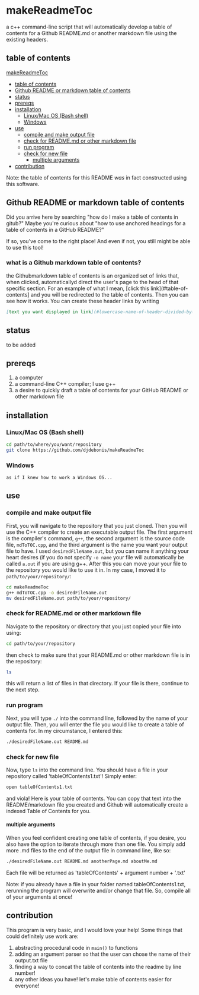 # makeReadmeToc
a c++ command-line script that will automatically develop a table of contents for a Github README.md or another markdown file using the existing headers.

## table of contents

[makeReadmeToc](#makereadmetoc)
- [table of contents](#table-of-contents)
- [Github README or markdown table of contents](#github-readme-or-markdown-table-of-contents)
- [status](#status)
- [prereqs](#prereqs)
- [installation](#installation)
	* [Linux/Mac OS (Bash shell)](#linux/mac-os-(bash-shell))
	* [Windows](#windows)
- [use](#use)
	* [compile and make output file](#compile-and-make-output-file)
	* [check for README.md or other markdown file](#check-for-readme.md-or-other-markdown-file)
	* [run program](#run-program)
	* [check for new file](#check-for-new-file)
		* [multiple arguments](#multiple-arguments)
- [contribution](#contribution)

Note: the table of contents for this README *was* in fact constructed using this software.

## Github README or markdown table of contents

Did you arrive here by searching "how do I make a table of contents in gitub?" Maybe you're curious about "how to use anchored 
headings for a table of contents in a GitHub README?"

If so, you've come to the right place! And even if not, you still might be able to use this tool!

### what is a Github markdown table of contents?

the Githubmarkdown table of  contents is an organized set of links that,  when clicked, automaticallyd direct the user's page to the head of that specific section. For an example of what I mean, [click this link](#table-of-contents] and you will be redirected to the table of contents. Then you can see how it works. You can create these header links by writing 
```md
[text you want displayed in link](#lowercase-name-of-header-divided-by-dashes)
```

## status

to be added

## prereqs

1. a computer 
2. a command-line C++ compiler; I use g++
3. a desire to quickly draft a table of contents for your GitHub README or other markdown file

## installation

### Linux/Mac OS (Bash shell)

```bash
cd path/to/where/you/want/repository
git clone https://github.com/djdebonis/makeReadmeToc
```

### Windows

```
as if I knew how to work a Windows OS...
```

## use

### compile and make output file

First, you will navigate to the repository that you just cloned. Then you will use the C++ compiler to create an executable output file. The first argument is the compiler's command, `g++`, the second argument is the source code file, `mdToTOC.cpp`, and the third argument is the name you want your output file to have. I used `desiredFileName.out`, but you can name it anything your heart desires (if you do not specify `-o name` your file will automatically be called `a.out` if you are using g++. After this you can move your your file to the repository you would like to use it in. In my case, I moved it to  `path/to/your/repository/`:

```bash
cd makeReadmeToc
g++ mdToTOC.cpp -o desiredFileName.out
mv desiredFileName.out path/to/your/repository/
```

### check for README.md or other markdown file

Navigate to the repository or directory that you just copied your file into using:

```bash
cd path/to/your/repository
```

then check to make sure that your README.md or other markdown file is in the repository:

```bash
ls
```
this will return a list of files in that directory. If your file is there, continue to the next step.

### run program

Next, you will type `./` into the command line, followed by the name of your output file. Then, you will enter the file you would like to create a table of contents for. In my circumstance, I entered this:

```bash
./desiredFileName.out README.md
```

### check for new file

Now, type `ls` into the command line. You should have a file in your repository called 'tableOfContents1.txt'! Simply enter:

```bash
open tableOfContents1.txt
```

and viola! Here is your table of contents. You can copy that text into the README/markdown file you created and Github will automatically create a indexed Table of Contents for you.

#### multiple arguments

When you feel confident creating one table of contents, if you desire, you also have the option to iterate through more than one file. You simply add more .md files to the end of the output file in command line, like so:

```bash
./desiredFileName.out README.md anotherPage.md aboutMe.md 
```
Each file will be returned as 'tableOfContents' + argument number + '.txt'

Note: if you already have a file in your folder named tableOfContents1.txt, rerunning the program will overwrite and/or change that file. So, compile all of your arguments at once!

## contribution

This program is very basic, and I would love your help! Some things that could definitely use work are:
1. abstracting procedural code in `main()` to functions
2. adding an argument parser so that the user can chose the name of their output.txt file
3. finding a way to concat the table of contents into the readme by line number!
4. any other ideas you have! let's make table of contents easier for everyone!
